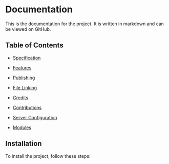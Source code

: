 # Documentation

This is the documentation for the project. It is written in markdown and can be viewed on GitHub.

## Table of Contents

- [Specification](../README.md#specification)
- [Features](../README.md#features)
- [Publishing](../README.md#publishing)
- [File Linking](../README.md#file-linking)
- [Credits](../README.md#credits)
- [Contributions](../README.md#contributions)
- [Server Configuration](../README.md#server-configuration)


- [Modules](modules/creating-a-new-module.md)


## Installation

To install the project, follow these steps:
